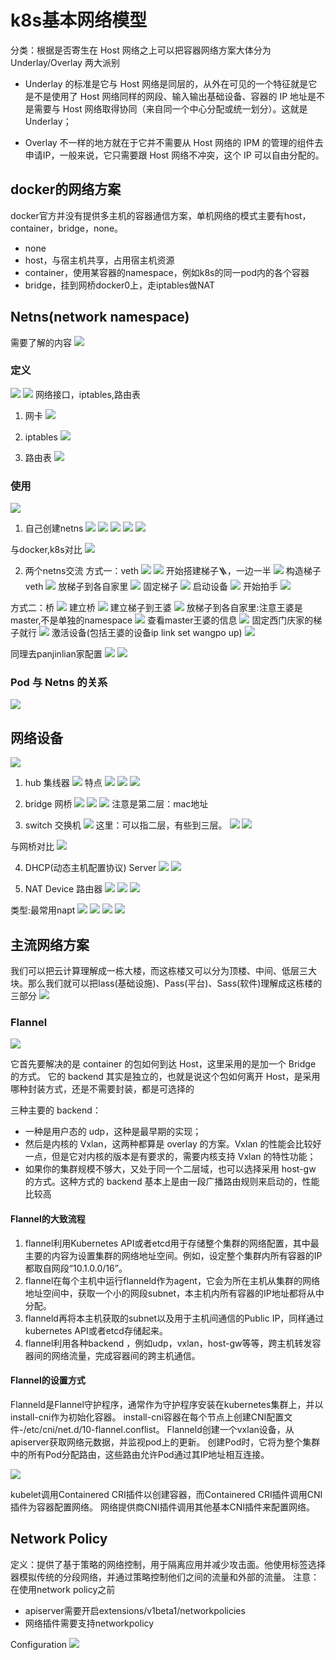 # k8s基本网络模型

分类：根据是否寄生在 Host 网络之上可以把容器网络方案大体分为 Underlay/Overlay 两大派别
    
* Underlay 的标准是它与 Host 网络是同层的，从外在可见的一个特征就是它是不是使用了 Host 网络同样的网段、输入输出基础设备、容器的 IP 地址是不是需要与 Host 网络取得协同（来自同一个中心分配或统一划分）。这就是 Underlay；

* Overlay 不一样的地方就在于它并不需要从 Host 网络的 IPM 的管理的组件去申请IP，一般来说，它只需要跟 Host 网络不冲突，这个 IP 可以自由分配的。

## docker的网络方案
docker官方并没有提供多主机的容器通信方案，单机网络的模式主要有host，container，bridge，none。
- none
- host，与宿主机共享，占用宿主机资源
- container，使用某容器的namespace，例如k8s的同一pod内的各个容器
- bridge，挂到网桥docker0上，走iptables做NAT


## Netns(network namespace)

需要了解的内容
![](img/.08_k8s_network_model_images/netns_menu.png)

### 定义
![](img/.08_k8s_network_model_images/netns.png)
![](img/.08_k8s_network_model_images/netns_definition.png)
网络接口，iptables,路由表

1. 网卡
![](img/.08_k8s_network_model_images/network_card.png)

2. iptables
![](img/.08_k8s_network_model_images/iptables.png)

3. 路由表
![](img/.08_k8s_network_model_images/route_info.png)

### 使用
![](img/.08_k8s_network_model_images/trace_route.png)

1. 自己创建netns
![](img/.08_k8s_network_model_images/add_netns.png)
![](img/.08_k8s_network_model_images/netns_operator.png)
![](img/.08_k8s_network_model_images/netns_operator2.png)
![](img/.08_k8s_network_model_images/netns_operator3.png)
![](img/.08_k8s_network_model_images/netns_operator4.png)

与docker,k8s对比
![](img/.08_k8s_network_model_images/netns_vs_docker_n_k8s.png)

2. 两个netns交流
方式一：veth
![](img/.08_k8s_network_model_images/two_netns.png)
![](img/.08_k8s_network_model_images/netns_two.png)
开始搭建梯子🪜，一边一半
![](img/.08_k8s_network_model_images/ladder.png)
构造梯子veth
![](img/.08_k8s_network_model_images/iplink.png)
放梯子到各自家里
![](img/.08_k8s_network_model_images/iplink2.png)
固定梯子
![](img/.08_k8s_network_model_images/fix_ladder.png)
启动设备
![](img/.08_k8s_network_model_images/up_link.png)
开始拍手
![](img/.08_k8s_network_model_images/link_communication.png)

方式二：桥
![](img/.08_k8s_network_model_images/bridge_comm.png)
建立桥
![](img/.08_k8s_network_model_images/add_bridge.png)
建立梯子到王婆
![](img/.08_k8s_network_model_images/ladder_bridge.png)
放梯子到各自家里:注意王婆是master,不是单独的namespace 
![](img/.08_k8s_network_model_images/put_ladder_home.png)
查看master王婆的信息
![](img/.08_k8s_network_model_images/master_info.png)
固定西门庆家的梯子就行
![](img/.08_k8s_network_model_images/fix_ladder_xmq.png)
激活设备(包括王婆的设备ip link set wangpo up)
![](img/.08_k8s_network_model_images/set_link_up1.png)

同理去panjinlian家配置
![](img/.08_k8s_network_model_images/pjl2wp_ladder.png)
![](img/.08_k8s_network_model_images/pjl2wp_link_up.png)


### Pod 与 Netns 的关系
![](img/.08_k8s_network_model_images/relation_between_pod_and_netns.png)


## 网络设备
![](img/.08_k8s_network_model_images/iso_protocol.png)
1. hub 集线器
![](img/.08_k8s_network_model_images/hub.png)
特点
![](img/.08_k8s_network_model_images/hub_info.png)
![](img/.08_k8s_network_model_images/hub_info2.png)
![](img/.08_k8s_network_model_images/hub_info3.png)


2. bridge 网桥
![](img/.08_k8s_network_model_images/bridge_device.png)
![](img/.08_k8s_network_model_images/bridge_device_info.png)
![](img/.08_k8s_network_model_images/bridge_device_mechanism.png)
注意是第二层：mac地址


3. switch 交换机
![](img/.08_k8s_network_model_images/switch_device.png)
这里：可以指二层，有些到三层。
![](img/.08_k8s_network_model_images/switch_info1.png)
![](img/.08_k8s_network_model_images/switch_info2.png)

与网桥对比
![](img/.08_k8s_network_model_images/bridge_vs_switch.png)


4. DHCP(动态主机配置协议) Server
![](img/.08_k8s_network_model_images/dhcp_process.png)
![](img/.08_k8s_network_model_images/dhcp_process1.png)

5. NAT Device
路由器
![](img/.08_k8s_network_model_images/route_device.png)
![](img/.08_k8s_network_model_images/route_device_info.png)
![](img/.08_k8s_network_model_images/nat_translate.png)

类型:最常用napt
![](img/.08_k8s_network_model_images/net_class.png)
![](img/.08_k8s_network_model_images/static_nat.png)
![](img/.08_k8s_network_model_images/pool_nat.png)
![](img/.08_k8s_network_model_images/napt.png)

## 主流网络方案
我们可以把云计算理解成一栋大楼，而这栋楼又可以分为顶楼、中间、低层三大块。那么我们就可以把Iass(基础设施)、Pass(平台)、Sass(软件)理解成这栋楼的三部分
![](img/.08_k8s_network_model_images/container_network.png)

### Flannel
![](img/.08_k8s_network_model_images/flannel.png)

它首先要解决的是 container 的包如何到达 Host，这里采用的是加一个 Bridge 的方式。
它的 backend 其实是独立的，也就是说这个包如何离开 Host，是采用哪种封装方式，还是不需要封装，都是可选择的

三种主要的 backend：

* 一种是用户态的 udp，这种是最早期的实现；
* 然后是内核的 Vxlan，这两种都算是 overlay 的方案。Vxlan 的性能会比较好一点，但是它对内核的版本是有要求的，需要内核支持 Vxlan 的特性功能；
* 如果你的集群规模不够大，又处于同一个二层域，也可以选择采用 host-gw 的方式。这种方式的 backend 基本上是由一段广播路由规则来启动的，性能比较高

#### Flannel的大致流程
1. flannel利用Kubernetes API或者etcd用于存储整个集群的网络配置，其中最主要的内容为设置集群的网络地址空间。例如，设定整个集群内所有容器的IP都取自网段“10.1.0.0/16”。
2. flannel在每个主机中运行flanneld作为agent，它会为所在主机从集群的网络地址空间中，获取一个小的网段subnet，本主机内所有容器的IP地址都将从中分配。
3. flanneld再将本主机获取的subnet以及用于主机间通信的Public IP，同样通过kubernetes API或者etcd存储起来。
4. flannel利用各种backend ，例如udp，vxlan，host-gw等等，跨主机转发容器间的网络流量，完成容器间的跨主机通信。



#### Flannel的设置方式
Flanneld是Flannel守护程序，通常作为守护程序安装在kubernetes集群上，并以install-cni作为初始化容器。
install-cni容器在每个节点上创建CNI配置文件-/etc/cni/net.d/10-flannel.conflist。
Flanneld创建一个vxlan设备，从apiserver获取网络元数据，并监视pod上的更新。
创建Pod时，它将为整个集群中的所有Pod分配路由，这些路由允许Pod通过其IP地址相互连接。

![](img/.08_k8s_network_model_images/cri_n_cni.png)

kubelet调用Containered CRI插件以创建容器，而Containered CRI插件调用CNI插件为容器配置网络。
网络提供商CNI插件调用其他基本CNI插件来配置网络。

## Network Policy
定义：提供了基于策略的网络控制，用于隔离应用并减少攻击面。他使用标签选择器模拟传统的分段网络，并通过策略控制他们之间的流量和外部的流量。
注意：在使用network policy之前
    
* apiserver需要开启extensions/v1beta1/networkpolicies
* 网络插件需要支持networkpolicy

Configuration
![](img/.08_k8s_network_model_images/configuration.png)
    